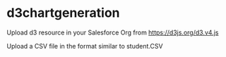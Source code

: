# d3chartgeneration


Upload d3 resource in your Salesforce Org from https://d3js.org/d3.v4.js

Upload a CSV file in the format similar to student.CSV
